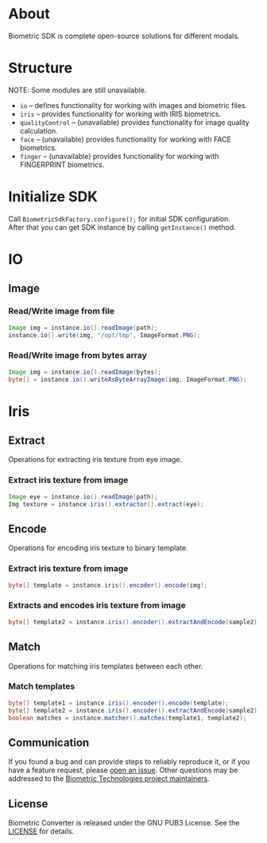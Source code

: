 # About
Biometric SDK is complete open-source solutions for different modals.

# Structure

NOTE: Some modules are still unavailable.

* `io` – defines functionality for working with images and biometric files.
* `iris` – provides functionality for working with IRIS biometrics.
* `qualityControl` – (unavailable) provides functionality for image quality calculation.
* `face` – (unavailable) provides functionality for working with FACE biometrics.
* `finger` – (unavailable) provides functionality for working with FINGERPRINT biometrics.

# Initialize SDK
Call `BiometricSdkFactory.configure();` for initial SDK configuration.  
After that you can get SDK instance by calling `getInstance()` method.

# IO
## Image
### Read/Write image from file
```java
Image img = instance.io().readImage(path);
instance.io().write(img, "/opt/tmp", ImageFormat.PNG);
``` 
### Read/Write image from bytes array
```java
Image img = instance.io().readImage(bytes);
byte[] = instance.io().writeAsByteArrayImage(img, ImageFormat.PNG);
``` 

# Iris
## Extract
Operations for extracting iris texture from eye image.
### Extract iris texture from image
```java
Image eye = instance.io().readImage(path);
Img texture = instance.iris().extractor().extract(eye);
``` 
## Encode
Operations for encoding iris texture to binary template.
### Extract iris texture from image
```java
byte[] template = instance.iris().encoder().encode(img);
```
### Extracts and encodes iris texture from image
```java
byte[] template2 = instance.iris().encoder().extractAndEncode(sample2);
```
## Match
Operations for matching iris templates between each other.
### Match templates
```java
byte[] template1 = instance.iris().encoder().encode(template);
byte[] template2 = instance.iris().encoder().extractAndEncode(sample2);
boolean matches = instance.matcher().matches(template1, template2);
```

Communication
-------------
If you found a bug and can provide steps to reliably reproduce it, or if you
have a feature request, please
[open an issue](https://github.com/biometric-technologies/biometric-sdk/issues). Other
questions may be addressed to the
[Biometric Technologies project maintainers](mailto:info@iriscan.net).

License
-------
Biometric Converter is released under the GNU PUB3 License. See the
[LICENSE](https://github.com/biometric-technologies/biometric-converte/blob/master/LICENSE.md)
for details.


